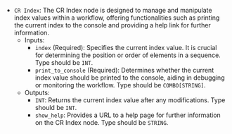 - `CR Index`: The CR Index node is designed to manage and manipulate index values within a workflow, offering functionalities such as printing the current index to the console and providing a help link for further information.
    - Inputs:
        - `index` (Required): Specifies the current index value. It is crucial for determining the position or order of elements in a sequence. Type should be `INT`.
        - `print_to_console` (Required): Determines whether the current index value should be printed to the console, aiding in debugging or monitoring the workflow. Type should be `COMBO[STRING]`.
    - Outputs:
        - `INT`: Returns the current index value after any modifications. Type should be `INT`.
        - `show_help`: Provides a URL to a help page for further information on the CR Index node. Type should be `STRING`.
